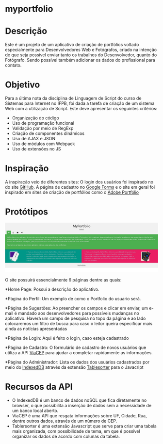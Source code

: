 ﻿# myportfolio

# Descrição

Este é um projeto de um aplicativo de criação de portfólios voltado especialmente para Desenvolvedores Web e Fotógrafos, criado na intenção de que seja possível enviar tanto os trabalhos do Desenvolvedor, quanto do Fotógrafo. Sendo possível também adicionar os dados do profissional para contato.
 
# Objetivo

Para a última nota da disciplina de Linguagem de Script do curso de Sistemas para Internet no IFPB, foi dada a tarefa de criação de um sistema Web com a utilização de Script. Este deve apresentar os seguintes critérios:

* Organização do código
* Uso de programação funcional
* Validação por meio de RegExp
* Criação de componentes dinâmicos
* Uso de AJAX e JSON
* Uso de módulos com Webpack
* Uso de extensões no JS

# Inspiração

A inspiração veio de diferentes sites: O login dos usuários foi inspirado no do site [GitHub][github]. A página de cadastro no [Google Forms][gforms] e o site em geral foi inspirado em sites de criação de portfólios como o [Adobe Portfólio][adobeport]

# Protótipos

![print1][foto1]

O site possuirá essencialmente 6 páginas dentre as quais:

*Home Page: Possui a descrição do aplicativo.

*Página do Perfil: Um exemplo de como o Portfolio do usuario será.

*Página de Sugestões: Ao preencher os campos e clicar em enviar, um e-mail é mandado aos desenvolvedores para possíveis mudanças no aplicativo. 
Haverá um campo de pesquisa no topo da página e ao lado colocaremos um filtro de busca para caso o leitor queira especificar mais ainda as notícias apresentadas

*Página de Login: Aqui é feito o login, caso esteja cadastrado

*Página de Cadastro: O formulário de cadastro de novos usuários que utiliza a API [ViaCEP][viacep] para ajudar a completar rapidamente as informações.

*Página do Administrador: Lista os dados dos usuários cadastrados por meio do [IndexedDB][indexeddb] através da extensão [Tablesorter](http://tablesorter.com/docs/) para o Javacript


# Recursos da API  

* O IndexedDB é um banco de dados noSQL que fica diretamente no browser, o que possibilita a inserção de dados sem a necessidade de um banco local aberto.
* ViaCEP é uma API que resgata informações sobre UF, Cidade, Rua, dentre outros dados, através de um número de CEP.
* Tablersorter é uma extensão Javascript que serve para criar uma tabela mais organizada, com possibilidade de tema, em que é possível organizar os dados de acordo com colunas da tabela.

[//]: # (These are reference links used in the body of this note and get stripped out when the markdown processor does its job. There is no need to format nicely because it shouldn't be seen. Thanks SO - http://stackoverflow.com/questions/4823468/store-comments-in-markdown-syntax)

   [adobeport]: <https://www.myportfolio.com/>
   [gforms]: <https://docs.google.com/forms/>
   [github]: <https://github.com/>
   [foto1]: <Prototipo01.jpg>
   [viacep]: <https://viacep.com.br/>
   [indexeddb]: <https://developer.mozilla.org/pt-BR/docs/IndexedDB/>
   
   
